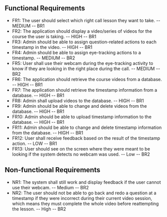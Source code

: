 ## Functional Requirements
- FR1: The user should select which right call lesson they want to take. -- MEDIUM -- BR1
- FR2: The application should display a video/series of videos for the course the user is taking. -- HIGH -- BR1
- FR3: Admin should be able to assign question-related actions to each timestamp in the video. -- HIGH -- BR1
- FR4: Admin should be able to assign eye-tracking actions to a timestamp. -- MEDIUM -- BR2
- FR5: User shall use their webcam during the eye-tracking activity to know if they are looking in the right place during
  the call. -- MEDIUM -- BR2
- FR6: The application should retrieve the course videos from a database. -- HIGH -- BR1
- FR7: The application should retrieve the timestamp information from a database. -- HIGH -- BR1
- FR8: Admin shall upload videos to the database. -- HIGH -- BR1
- FR9: Admin should be able to change and delete videos from the database. -- HIGH -- BR1
- FR10: Admin should be able to upload timestamp information to the database. -- HIGH -- BR1
- FR11: Admin should be able to change and delete timestamp information from the database. -- HIGH -- BR1
- FR12: User shall receive feedback based on the result of the timestamp action. -- LOW -- BR1
- FR13: User should see on the screen where they were meant to be looking if the system detects no webcam was used. -- Low -- BR2

## Non-functional Requirements
- NR1: The system shall still work and display feedback if the user cannot use their webcam. -- Medium -- BR2
- NR2: The user should not be able to go back and redo a question at a timestamp if they were incorrect during their current video session, which means they must complete the whole video before reattempting the lesson. -- High -- BR2